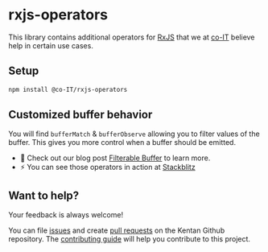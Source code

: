 # rxjs-operators

This library contains additional operators for [RxJS](https://rxjs-dev.firebaseapp.com/)
that we at [co-IT](https://co-IT.eu) believe help in certain use cases.

## Setup

```bash
npm install @co-IT/rxjs-operators
```

## Customized buffer behavior

You will find `bufferMatch` & `bufferObserve` allowing you to filter values
of the buffer.
This gives you more control when a buffer should be emitted.

- 📖 Check out our blog post [Filterable Buffer](https://medium.com/@gregor.woiwode/rxjs-filterable-buffer-dd1d739f60ec) to learn more.
- ⚡️ You can see those operators in action at [Stackblitz](https://stackblitz.com/edit/rxjs-hotkey-co-it)

## Want to help?

Your feedback is always welcome!

You can file [issues](https://github.com/co-it/co-it/issues) and create [pull requests](https://github.com/co-it/co-it/pulls) on the Kentan Github repository. The [contributing guide](https://github.com/co-it/co-it/blob/master/CONTRIBUTING.md) will help you contribute to this project.
